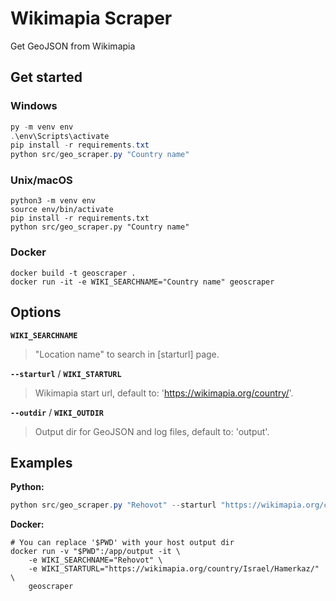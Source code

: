 # Wikimapia Scraper

Get GeoJSON from Wikimapia

## Get started
### Windows
```powershell
py -m venv env
.\env\Scripts\activate
pip install -r requirements.txt
python src/geo_scraper.py "Country name"
```

### Unix/macOS
```shell
python3 -m venv env
source env/bin/activate
pip install -r requirements.txt
python src/geo_scraper.py "Country name"
```

### Docker
```shell
docker build -t geoscraper .
docker run -it -e WIKI_SEARCHNAME="Country name" geoscraper
```

## Options
**`WIKI_SEARCHNAME`**
> "Location name" to search in [starturl] page.

**`--starturl`** / **`WIKI_STARTURL`**
> Wikimapia start url, default to: 'https://wikimapia.org/country/'.

**`--outdir`** / **`WIKI_OUTDIR`**
> Output dir for GeoJSON and log files, default to: 'output'.

## Examples
**Python:**
```powershell
python src/geo_scraper.py "Rehovot" --starturl "https://wikimapia.org/country/Israel/Hamerkaz/" --outdir "geo-out"
```

**Docker:**
```shell
# You can replace '$PWD' with your host output dir
docker run -v "$PWD":/app/output -it \
    -e WIKI_SEARCHNAME="Rehovot" \
    -e WIKI_STARTURL="https://wikimapia.org/country/Israel/Hamerkaz/" \
    geoscraper
```

<br/>
